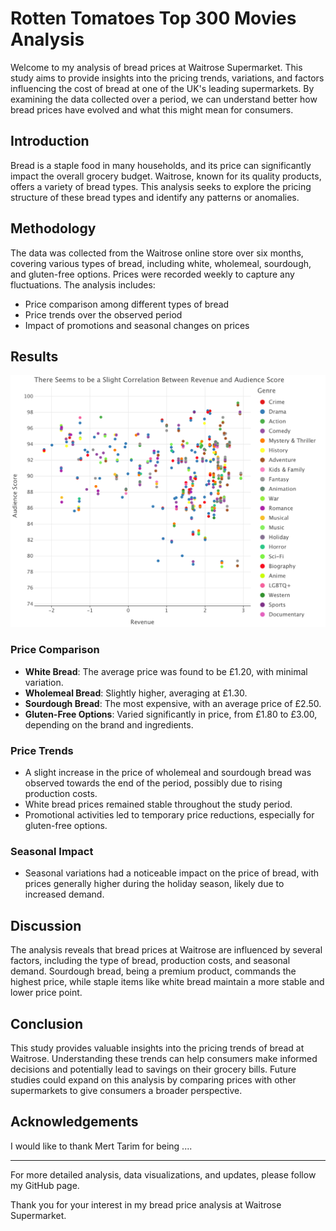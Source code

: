 # Rotten Tomatoes Top 300 Movies Analysis

Welcome to my analysis of bread prices at Waitrose Supermarket. This study aims to provide insights into the pricing trends, variations, and factors influencing the cost of bread at one of the UK's leading supermarkets. By examining the data collected over a period, we can understand better how bread prices have evolved and what this might mean for consumers.

## Introduction

Bread is a staple food in many households, and its price can significantly impact the overall grocery budget. Waitrose, known for its quality products, offers a variety of bread types. This analysis seeks to explore the pricing structure of these bread types and identify any patterns or anomalies.

## Methodology

The data was collected from the Waitrose online store over six months, covering various types of bread, including white, wholemeal, sourdough, and gluten-free options. Prices were recorded weekly to capture any fluctuations. The analysis includes:

- Price comparison among different types of bread
- Price trends over the observed period
- Impact of promotions and seasonal changes on prices

## Results

![Fig. 1 -- Revenue vs Audience Score](./figures/revenue_audience.png)

### Price Comparison

- **White Bread**: The average price was found to be £1.20, with minimal variation.
- **Wholemeal Bread**: Slightly higher, averaging at £1.30.
- **Sourdough Bread**: The most expensive, with an average price of £2.50.
- **Gluten-Free Options**: Varied significantly in price, from £1.80 to £3.00, depending on the brand and ingredients.

### Price Trends

- A slight increase in the price of wholemeal and sourdough bread was observed towards the end of the period, possibly due to rising production costs.
- White bread prices remained stable throughout the study period.
- Promotional activities led to temporary price reductions, especially for gluten-free options.

### Seasonal Impact

- Seasonal variations had a noticeable impact on the price of bread, with prices generally higher during the holiday season, likely due to increased demand.

## Discussion

The analysis reveals that bread prices at Waitrose are influenced by several factors, including the type of bread, production costs, and seasonal demand. Sourdough bread, being a premium product, commands the highest price, while staple items like white bread maintain a more stable and lower price point.

## Conclusion

This study provides valuable insights into the pricing trends of bread at Waitrose. Understanding these trends can help consumers make informed decisions and potentially lead to savings on their grocery bills. Future studies could expand on this analysis by comparing prices with other supermarkets to give consumers a broader perspective.

## Acknowledgements

I would like to thank Mert Tarim for being ....

---

For more detailed analysis, data visualizations, and updates, please follow my GitHub page.

Thank you for your interest in my bread price analysis at Waitrose Supermarket.